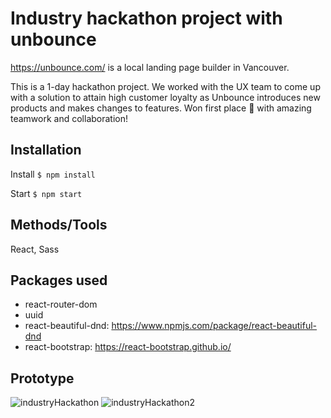 # Industry hackathon project with unbounce

https://unbounce.com/ is a local landing page builder in Vancouver.  
 
This is a 1-day hackathon project. We worked with the UX team to come up with a solution to attain high customer loyalty as Unbounce introduces new products and makes changes to features. Won first place 🎉 with amazing teamwork and collaboration!

## Installation

Install `$ npm install`  

Start `$ npm start`
  
## Methods/Tools  

React, Sass

## Packages used  

- react-router-dom
- uuid
- react-beautiful-dnd: https://www.npmjs.com/package/react-beautiful-dnd 
- react-bootstrap: https://react-bootstrap.github.io/
  
## Prototype  
![industryHackathon](https://user-images.githubusercontent.com/99620863/181903952-98c6b544-c3e4-4ff2-a98d-443c0b3f744e.svg)
![industryHackathon2](https://user-images.githubusercontent.com/99620863/181903954-cf124eee-9a78-47a5-93b4-d6c8e98f7269.svg)
